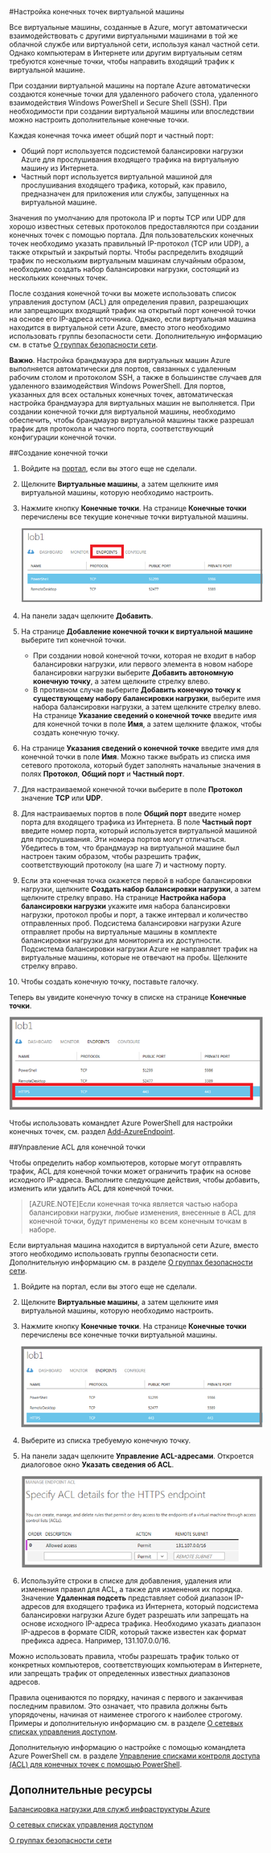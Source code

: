<properties
	pageTitle="Настройка конечных точек на виртуальной машине в Azure"
	description="Узнайте, как настроить конечные точки на портале для обеспечения связи с виртуальной машиной в Azure."
	services="virtual-machines"
	documentationCenter=""
	authors="KBDAzure"
	manager="timlt"
	editor=""/>

<tags
	ms.service="virtual-machines"
	ms.workload="infrastructure-services"
	ms.tgt_pltfrm="na"
	ms.devlang="na"
	ms.topic="article"
	ms.date="04/29/2015"
	ms.author="kathydav"/>

#Настройка конечных точек виртуальной машины

Все виртуальные машины, созданные в Azure, могут автоматически взаимодействовать с другими виртуальными машинами в той же облачной службе или виртуальной сети, используя канал частной сети. Однако компьютерам в Интернете или другим виртуальным сетям требуются конечные точки, чтобы направить входящий трафик к виртуальной машине.

При создании виртуальной машины на портале Azure автоматически создаются конечные точки для удаленного рабочего стола, удаленного взаимодействия Windows PowerShell и Secure Shell (SSH). При необходимости при создании виртуальной машины или впоследствии можно настроить дополнительные конечные точки.

Каждая конечная точка имеет общий порт и частный порт:

- Общий порт используется подсистемой балансировки нагрузки Azure для прослушивания входящего трафика на виртуальную машину из Интернета.
- Частный порт используется виртуальной машиной для прослушивания входящего трафика, который, как правило, предназначен для приложения или службы, запущенных на виртуальной машине.

Значения по умолчанию для протокола IP и порты TCP или UDP для хорошо известных сетевых протоколов предоставляются при создании конечных точек с помощью портала. Для пользовательских конечных точек необходимо указать правильный IP-протокол (TCP или UDP), а также открытый и закрытый порты. Чтобы распределить входящий трафик по нескольким виртуальным машинам случайным образом, необходимо создать набор балансировки нагрузки, состоящий из нескольких конечных точек.

После создания конечной точки вы можете использовать список управления доступом (ACL) для определения правил, разрешающих или запрещающих входящий трафик на открытый порт конечной точки на основе его IP-адреса источника. Однако, если виртуальная машина находится в виртуальной сети Azure, вместо этого необходимо использовать группы безопасности сети. Дополнительную информацию см. в статье [О группах безопасности сети](virtual-networks-nsg.md).

**Важно**. Настройка брандмауэра для виртуальных машин Azure выполняется автоматически для портов, связанных с удаленным рабочим столом и протоколом SSH, а также в большинстве случаев для удаленного взаимодействия Windows PowerShell. Для портов, указанных для всех остальных конечных точек, автоматическая настройка брандмауэра для виртуальных машин не выполняется. При создании конечной точки для виртуальной машины, необходимо обеспечить, чтобы брандмауэр виртуальной машины также разрешал трафик для протокола и частного порта, соответствующий конфигурации конечной точки.

##Создание конечной точки

1.	Войдите на [портал](http://manage.windowsazure.com/), если вы этого еще не сделали.
2.	Щелкните **Виртуальные машины**, а затем щелкните имя виртуальной машины, которую необходимо настроить.
3.	Нажмите кнопку **Конечные точки**. На странице **Конечные точки** перечислены все текущие конечные точки виртуальной машины.

	![Конечные точки](./media/virtual-machines-set-up-endpoints/endpointswindows.png)

4.	На панели задач щелкните **Добавить**.
5.	На странице **Добавление конечной точки к виртуальной машине** выберите тип конечной точки.

	- При создании новой конечной точки, которая не входит в набор балансировки нагрузки, или первого элемента в новом наборе балансировки нагрузки выберите **Добавить автономную конечную точку**, а затем щелкните стрелку влево.
	- В противном случае выберите **Добавить конечную точку к существующему набору балансировки нагрузки**, выберите имя набора балансировки нагрузки, а затем щелкните стрелку влево. На странице **Указание сведений о конечной точке** введите имя для конечной точки в поле **Имя**, а затем щелкните флажок, чтобы создать конечную точку.

6.	На странице **Указания сведений о конечной точке** введите имя для конечной точки в поле **Имя**. Можно также выбрать из списка имя сетевого протокола, который будет заполнять начальные значения в полях **Протокол**, **Общий порт** и **Частный порт**.
7.	Для настраиваемой конечной точки выберите в поле **Протокол** значение **TCP** или **UDP**.
8.	Для настраиваемых портов в поле **Общий порт** введите номер порта для входящего трафика из Интернета. В поле **Частный порт** введите номер порта, который используется виртуальной машиной для прослушивания. Эти номера портов могут отличаться. Убедитесь в том, что брандмауэр на виртуальной машине был настроен таким образом, чтобы разрешить трафик, соответствующий протоколу (на шаге 7) и частному порту.
9.	Если эта конечная точка окажется первой в наборе балансировки нагрузки, щелкните **Создать набор балансировки нагрузки**, а затем щелкните стрелку вправо. На странице **Настройка набора балансировки нагрузки** укажите имя набора балансировки нагрузки, протокол пробы и порт, а также интервал и количество отправленных проб. Подсистема балансировки нагрузки Azure отправляет пробы на виртуальные машины в комплекте балансировки нагрузки для мониторинга их доступности. Подсистема балансировки нагрузки Azure не направляет трафик на виртуальные машины, которые не отвечают на пробы. Щелкните стрелку вправо.
10.	Чтобы создать конечную точку, поставьте галочку.

Теперь вы увидите конечную точку в списке на странице **Конечные точки**.

![Конечная точка успешно создана](./media/virtual-machines-set-up-endpoints/endpointwindowsnew.png)

Чтобы использовать командлет Azure PowerShell для настройки конечных точек, см. раздел [Add-AzureEndpoint](https://msdn.microsoft.com/library/azure/dn495300.aspx).

##Управление ACL для конечной точки

Чтобы определить набор компьютеров, которые могут отправлять трафик, ACL для конечной точки может ограничить трафик на основе исходного IP-адреса. Выполните следующие действия, чтобы добавить, изменить или удалить ACL для конечной точки.

> [AZURE.NOTE]Если конечная точка является частью набора балансировки нагрузки, любые изменения, внесенные в ACL для конечной точки, будут применены ко всем конечным точкам в наборе.

Если виртуальная машина находится в виртуальной сети Azure, вместо этого необходимо использовать группы безопасности сети. Дополнительную информацию см. в разделе [О группах безопасности сети](virtual-networks-nsg.md).


1.	Войдите на портал, если вы этого еще не сделали.
2.	Щелкните **Виртуальные машины**, а затем щелкните имя виртуальной машины, которую необходимо настроить.
3.	Нажмите кнопку **Конечные точки**. На странице **Конечные точки** перечислены все конечные точки виртуальной машины.

    ![Список ACL](./media/virtual-machines-set-up-endpoints/EndpointsShowsDefaultEndpointsForVM.png)

4.	Выберите из списка требуемую конечную точку.
5.	На панели задач щелкните **Управление ACL-адресами**. Откроется диалоговое окно **Указать сведения об ACL**.

    ![Укажите сведения об ACL](./media/virtual-machines-set-up-endpoints/EndpointACLdetails.png)

6.	Используйте строки в списке для добавления, удаления или изменения правил для ACL, а также для изменения их порядка. Значение **Удаленная подсеть** представляет собой диапазон IP-адресов для входящего трафика из Интернета, который подсистема балансировки нагрузки Azure будет разрешать или запрещать на основе исходного IP-адреса трафика. Необходимо указать диапазон IP-адресов в формате CIDR, который также известен как формат префикса адреса. Например, 131.107.0.0/16.

Можно использовать правила, чтобы разрешать трафик только от конкретных компьютеров, соответствующих компьютерам в Интернете, или запрещать трафик от определенных известных диапазонов адресов.

Правила оцениваются по порядку, начиная с первого и заканчивая последним правилом. Это означает, что правила должны быть упорядочены, начиная от наименее строгого к наиболее строгому. Примеры и дополнительную информацию см. в разделе [О сетевых списках управления доступом](http://go.microsoft.com/fwlink/p/?linkid=303816).

Дополнительную информацию о настройке с помощью командлета Azure PowerShell см. в разделе [Управление списками контроля доступа (ACL) для конечных точек с помощью PowerShell](../virtual-network/virtual-networks-acl-powershell.md).

## Дополнительные ресурсы

[Балансировка нагрузки для служб инфраструктуры Azure](virtual-machines-load-balance.md)

[О сетевых списках управления доступом](http://go.microsoft.com/fwlink/p/?linkid=303816)

[О группах безопасности сети](virtual-networks-nsg.md)

<!---HONumber=August15_HO9-->